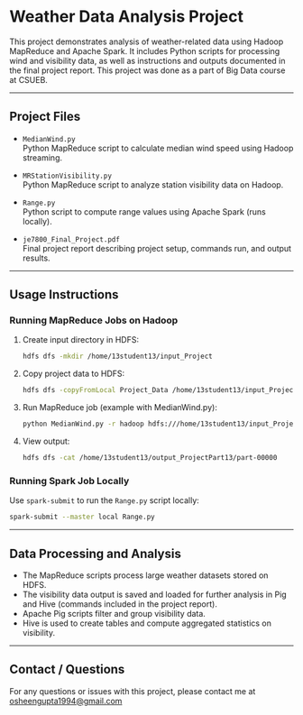 # Weather Data Analysis Project

This project demonstrates analysis of weather-related data using Hadoop MapReduce and Apache Spark. It includes Python scripts for processing wind and visibility data, as well as instructions and outputs documented in the final project report. This project was done as a part of Big Data course at CSUEB. 

---

## Project Files

- `MedianWind.py`  
  Python MapReduce script to calculate median wind speed using Hadoop streaming.

- `MRStationVisibility.py`  
  Python MapReduce script to analyze station visibility data on Hadoop.

- `Range.py`  
  Python script to compute range values using Apache Spark (runs locally).

- `je7800_Final_Project.pdf`  
  Final project report describing project setup, commands run, and output results.

---

## Usage Instructions

### Running MapReduce Jobs on Hadoop

1. Create input directory in HDFS:
   ```bash
   hdfs dfs -mkdir /home/13student13/input_Project
   ```

2. Copy project data to HDFS:
   ```bash
   hdfs dfs -copyFromLocal Project_Data /home/13student13/input_Project
   ```

3. Run MapReduce job (example with MedianWind.py):
   ```bash
   python MedianWind.py -r hadoop hdfs:///home/13student13/input_Project/Project_Data --output-dir=hdfs:///home/13student13/output_ProjectPart13
   ```

4. View output:
   ```bash
   hdfs dfs -cat /home/13student13/output_ProjectPart13/part-00000
   ```

### Running Spark Job Locally

Use `spark-submit` to run the `Range.py` script locally:

```bash
spark-submit --master local Range.py
```

---

## Data Processing and Analysis

- The MapReduce scripts process large weather datasets stored on HDFS.
- The visibility data output is saved and loaded for further analysis in Pig and Hive (commands included in the project report).
- Apache Pig scripts filter and group visibility data.
- Hive is used to create tables and compute aggregated statistics on visibility.

---

## Contact / Questions

For any questions or issues with this project, please contact me at osheengupta1994@gmail.com


